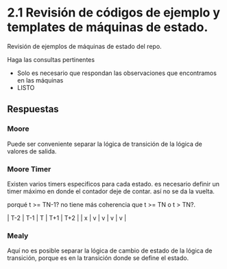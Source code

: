 # 2.1 Revisión de códigos de ejemplo y templates de máquinas de estado.
Revisión de ejemplos de máquinas de estado del repo.

Haga las consultas pertinentes

* Solo es necesario que respondan las observaciones que encontramos en las máquinas
* LISTO

## Respuestas

### Moore
Puede ser conveniente separar la lógica de transición de la lógica de valores de salida.

### Moore Timer
Existen varios timers especificos para cada estado. es necesario definir un timer máximo en donde el contador deje de contar. así no se da la vuelta.

porqué t >= TN-1? no tiene más coherencia que t >= TN o t > TN?.

| T-2 | T-1 | T | T+1 | T+2 |
| x   | v   | v | v   | v   |

### Mealy
Aquí no es posible separar la lógica de cambio de estado de la lógica de transición, porque es en la transición donde se define el estado.
